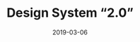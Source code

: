 ---
date: 2019-03-06
title: Design System “2.0”
company: Nutanix
link: http://nutanix-design.com/2.0/
image: ./images/nutanix.jpg
description: A shared knowledge base of the Nutanix UI design language that helps products and features share a similar experience across the board.

---